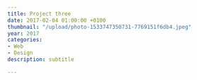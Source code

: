 ```yaml
---
title: Project three
date: 2017-02-04 01:00:00 +0100
thumbnail: "/upload/photo-1533747350731-7769151f6db4.jpeg"
year: 2017
categories:
- Web
- Design
description: subtitle

---
```

